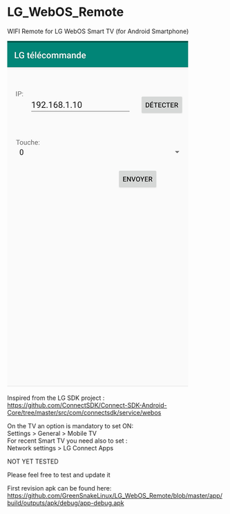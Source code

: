 # LG_WebOS_Remote
WIFI Remote for LG WebOS Smart TV (for Android Smartphone)

![alt text](https://github.com/GreenSnakeLinux/LG_WebOS_Remote/blob/master/Screenshot/LG%20Remote.png)

Inspired from the LG SDK project :<br>
https://github.com/ConnectSDK/Connect-SDK-Android-Core/tree/master/src/com/connectsdk/service/webos

On the TV an option is mandatory to set ON:<br>
Settings > General > Mobile TV<br>
For recent Smart TV you need also to set :<br>
Network settings > LG Connect Apps<br>

NOT YET TESTED

Please feel free to test and update it

First revision apk can be found here:<br>
https://github.com/GreenSnakeLinux/LG_WebOS_Remote/blob/master/app/build/outputs/apk/debug/app-debug.apk
